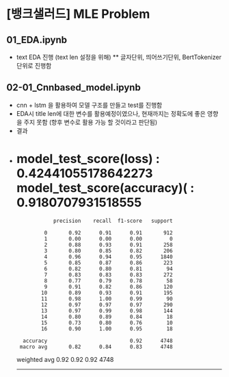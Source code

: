 # [뱅크샐러드] MLE Problem

## 01_EDA.ipynb
* text EDA 진행 (text len 설정을 위해)
** 글자단위, 띄어쓰기단위, BertTokenizer 단위로 진행함

## 02-01_Cnnbased_model.ipynb
* cnn + lstm 을 활용하여 모델 구조를 만들고 test를 진행함
* EDA시 title len에 대한 변수를 활용예정이였으나, 현재까지는 정확도에 좋은 영향을 주지 못함
  (향후 변수로 활용 가능 할 것이라고 판단됨)
* 결과
* 
    model_test_score(loss) : 0.42441055178642273
    model_test_score(accuracy)( : 0.9180707931518555
    ==============================
                  precision    recall  f1-score   support

               0       0.92      0.91      0.91       912
               1       0.00      0.00      0.00         0
               2       0.88      0.93      0.91       258
               3       0.80      0.85      0.82       206
               4       0.96      0.94      0.95      1840
               5       0.85      0.87      0.86       223
               6       0.82      0.80      0.81        94
               7       0.83      0.83      0.83       272
               8       0.77      0.79      0.78        58
               9       0.91      0.82      0.86       120
              10       0.89      0.93      0.91       195
              11       0.98      1.00      0.99        90
              12       0.97      0.97      0.97       290
              13       0.97      0.99      0.98       144
              14       0.80      0.89      0.84        18
              15       0.73      0.80      0.76        10
              16       0.90      1.00      0.95        18

        accuracy                           0.92      4748
       macro avg       0.82      0.84      0.83      4748
    weighted avg       0.92      0.92      0.92      4748
    ***
